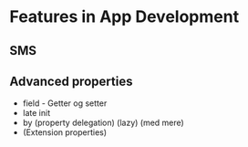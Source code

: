 # Features in App Development

## SMS


## Advanced properties
* field - Getter og setter
* late init
* by (property delegation) (lazy) (med mere)
* (Extension properties)

